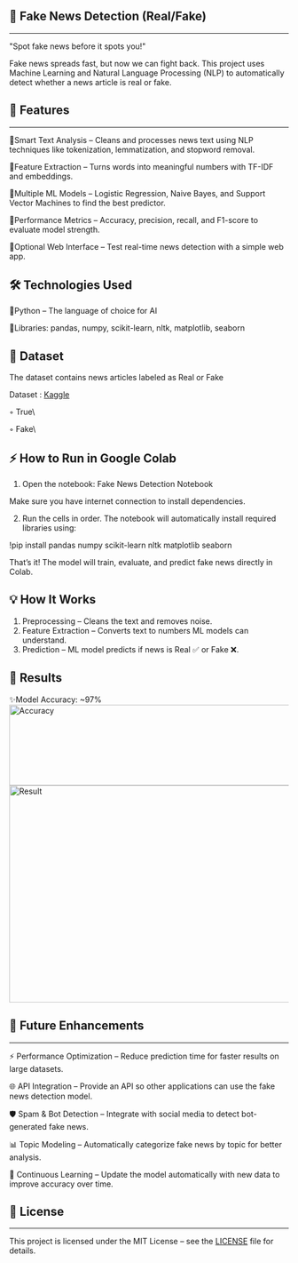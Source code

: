 ## 📰 Fake News Detection (Real/Fake)
---
"Spot fake news before it spots you!"

Fake news spreads fast, but now we can fight back. This project uses Machine Learning and Natural Language Processing (NLP) to automatically detect whether a news article is real or fake.

## 🚀 Features
---
  🔹Smart Text Analysis – Cleans and processes news text using NLP techniques like tokenization, lemmatization, and stopword removal.
  
  🔹Feature Extraction – Turns words into meaningful numbers with TF-IDF and embeddings.
  
  🔹Multiple ML Models – Logistic Regression, Naive Bayes, and Support Vector Machines to find the best predictor.
  
  🔹Performance Metrics – Accuracy, precision, recall, and F1-score to evaluate model strength.
  
  🔹Optional Web Interface – Test real-time news detection with a simple web app.

🛠️ Technologies Used
---
  🔸Python – The language of choice for AI
  
  🔸Libraries: pandas, numpy, scikit-learn, nltk, matplotlib, seaborn

📂 Dataset
----
The dataset contains news articles labeled as Real or Fake

Dataset : [Kaggle](https://www.kaggle.com/datasets/fillerink/mohanlal-mammooty-images)

◦ True\

◦ Fake\

⚡ How to Run in Google Colab
----
1. Open the notebook: Fake News Detection Notebook

Make sure you have internet connection to install dependencies.

2. Run the cells in order. The notebook will automatically install required libraries using:

!pip install pandas numpy scikit-learn nltk matplotlib seaborn


That’s it! The model will train, evaluate, and predict fake news directly in Colab.

💡 How It Works
---
  1. Preprocessing – Cleans the text and removes noise.
  2. Feature Extraction – Converts text to numbers ML models can understand.
  3. Prediction – ML model predicts if news is Real ✅ or Fake ❌.
  
🌟 Results
---
  ✨Model Accuracy: ~97%
  <img width="1014" height="145" alt="Accuracy" src="https://github.com/user-attachments/assets/4e7c8046-5046-4d2e-a163-ca7263cf0823" />
  <img width="1270" height="391" alt="Result" src="https://github.com/user-attachments/assets/e8afdd27-2d57-4813-9de1-cb0048e032a6" />


## 🚀 Future Enhancements
---
⚡ Performance Optimization – Reduce prediction time for faster results on large datasets.

🌐 API Integration – Provide an API so other applications can use the fake news detection model.

🛡️ Spam & Bot Detection – Integrate with social media to detect bot-generated fake news.

📊 Topic Modeling – Automatically categorize fake news by topic for better analysis.

🤖 Continuous Learning – Update the model automatically with new data to improve accuracy over time.

## 📜 License
---
This project is licensed under the MIT License – see the [LICENSE](LICENSE) file for details.


